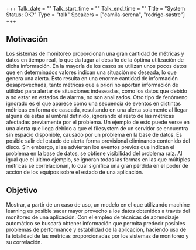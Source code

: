 +++
Talk_date = ""
Talk_start_time = ""
Talk_end_time = ""
Title = "System Status: OK?"
Type = "talk"
Speakers = ["camila-serena", "rodrigo-sastre"]
+++

## Motivación

Los sistemas de monitoreo proporcionan una gran cantidad de métricas y datos en tiempo real, lo que da lugar al desafío de la óptima utilización de dicha información. En la mayoría de los casos se utilizan unos pocos datos que en determinados valores indican una situación no deseada, lo que genera una alerta. Esto resulta en una enorme cantidad de información desaprovechada, tanto métricas que a priori no aportan información de utilidad para alertar de situaciones indeseadas, como los datos que debido a no estar en estados de alarma, no son analizados. Otro tipo de fenómeno ignorado es el que aparece como una secuencia de eventos en distintas métricas en forma de cascada, resultando en una alerta solamente al llegar alguna de estas al umbral definido, ignorando el resto de las métricas afectadas previamente por el problema. Un ejemplo de esto puede verse en una alerta que llega debido a que el filesystem de un servidor se encuentra sin espacio disponible, causado por un problema en la base de datos. Es posible salir del estado de alerta forma provisional eliminando contenido del disco. Sin embargo, si se advierten los eventos previos que indican el problema en la base de datos, se obtiene visibilidad del problema raíz. Al igual que el último ejemplo, se ignoran todas las formas en las que múltiples métricas se correlacionan, lo cual significa una gran pérdida en el poder de acción de los equipos sobre el estado de una aplicación.

## Objetivo

Mostrar, a partir de un caso de uso, un modelo en el que utilizando machine learning es posible sacar mayor provecho a los datos obtenidos a través del monitoreo de una aplicación. Con el empleo de técnicas de aprendizaje automático se buscará obtener información que permita predecir posibles problemas de performance y estabilidad de la aplicación, haciendo uso de la totalidad de las métricas proporcionadas por los sistemas de monitoreo y su correlación.
